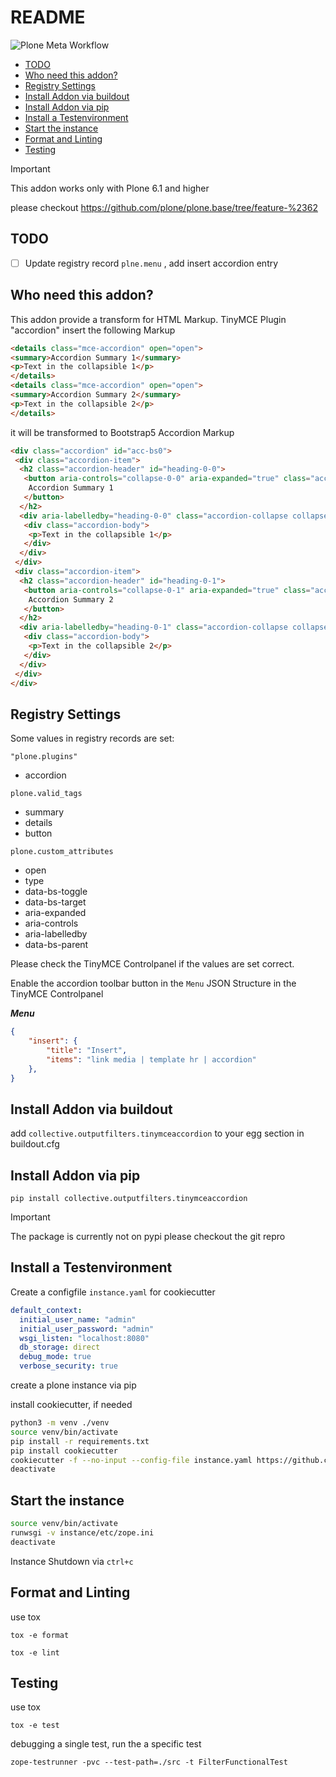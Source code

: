 # README

![Plone Meta Workflow](https://github.com/collective/collective.outputfilters.tinymceaccordion/actions/workflows/meta.yml/badge.svg "Plone Meta Workflow")

- [TODO](#todo)
- [Who need this addon?](#who-need-this-addon)
- [Registry Settings](#registry-settings)
- [Install Addon via buildout](#install-addon-via-buildout)
- [Install Addon via pip](#install-addon-via-pip)
- [Install a Testenvironment](#install-a-testenvironment)
- [Start the instance](#start-the-instance)
- [Format and Linting](#format-and-linting)
- [Testing](#testing)

> [!IMPORTANT]  
> This addon works only with Plone 6.1 and higher
> 
> please checkout https://github.com/plone/plone.base/tree/feature-%2362

## TODO

- [ ] Update registry record `plne.menu` , add insert accordion entry

## Who need this addon?

This addon provide a transform for HTML Markup. TinyMCE Plugin "accordion" insert the following Markup

```html
<details class="mce-accordion" open="open">
<summary>Accordion Summary 1</summary>
<p>Text in the collapsible 1</p>
</details>
<details class="mce-accordion" open="open">
<summary>Accordion Summary 2</summary>
<p>Text in the collapsible 2</p>
</details>
```

it will be transformed to Bootstrap5 Accordion Markup

```html
<div class="accordion" id="acc-bs0">
 <div class="accordion-item">
  <h2 class="accordion-header" id="heading-0-0">
   <button aria-controls="collapse-0-0" aria-expanded="true" class="accordion-button" data-bs-target="#collapse-0-0" data-bs-toggle="collapse" type="button">
    Accordion Summary 1
   </button>
  </h2>
  <div aria-labelledby="heading-0-0" class="accordion-collapse collapse show" data-bs-parent="#acc-bs0" id="collapse-0-0">
   <div class="accordion-body">
    <p>Text in the collapsible 1</p>
   </div>
  </div>
 </div>
 <div class="accordion-item">
  <h2 class="accordion-header" id="heading-0-1">
   <button aria-controls="collapse-0-1" aria-expanded="true" class="accordion-button" data-bs-target="#collapse-0-1" data-bs-toggle="collapse" type="button">
    Accordion Summary 2
   </button>
  </h2>
  <div aria-labelledby="heading-0-1" class="accordion-collapse collapse show" data-bs-parent="#acc-bs0" id="collapse-0-1">
   <div class="accordion-body">
    <p>Text in the collapsible 2</p>
   </div>
  </div>
 </div>
</div>
```

## Registry Settings

Some values in registry records are set:

`"plone.plugins"`

- accordion

`plone.valid_tags`

- summary
- details
- button

`plone.custom_attributes`

- open
- type
- data-bs-toggle
- data-bs-target
- aria-expanded
- aria-controls
- aria-labelledby
- data-bs-parent

Please check the TinyMCE Controlpanel if the values are set correct.

Enable the accordion toolbar button in the `Menu` JSON Structure in the TinyMCE Controlpanel

***Menu***

```json
{
    "insert": {
        "title": "Insert",
        "items": "link media | template hr | accordion"
    },
}
```

## Install Addon via buildout

add `collective.outputfilters.tinymceaccordion` to your egg section in buildout.cfg

## Install Addon via pip

`pip install collective.outputfilters.tinymceaccordion`

> [!IMPORTANT]  
> The package is currently not on pypi please checkout the git repro

## Install a Testenvironment

Create a configfile `instance.yaml` for cookiecutter

```yaml
default_context:
  initial_user_name: "admin"
  initial_user_password: "admin"
  wsgi_listen: "localhost:8080"
  db_storage: direct
  debug_mode: true
  verbose_security: true
```

create a plone instance via pip

install cookiecutter, if needed

```bash
python3 -m venv ./venv
source venv/bin/activate
pip install -r requirements.txt
pip install cookiecutter
cookiecutter -f --no-input --config-file instance.yaml https://github.com/plone/cookiecutter-zope-instance
deactivate
```

## Start the instance

```bash
source venv/bin/activate
runwsgi -v instance/etc/zope.ini
deactivate
```

Instance Shutdown via `ctrl+c`

## Format and Linting

use tox

`tox -e format`

`tox -e lint`

## Testing

use tox

`tox -e test`

debugging a single test, run the a specific test

`zope-testrunner -pvc --test-path=./src -t FilterFunctionalTest`
